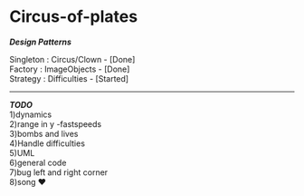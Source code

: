# Circus-of-plates

***Design Patterns***

Singleton : Circus/Clown - [Done]<br>
Factory : ImageObjects - [Done]<br>
Strategy : Difficulties - [Started]<br>

---------------------------------
***TODO***<br>
1)dynamics<br>
2)range in y -fastspeeds<br>
3)bombs and lives<br>
4)Handle difficulties<br>
5)UML<br>
6)general code<br>
7)bug left and right corner<br>
8)song ❤️<br>

